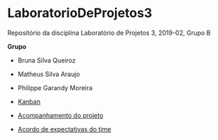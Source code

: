 # LaboratorioDeProjetos3

Repositório da disciplina Laboratório de Projetos 3, 2019-02, Grupo B

**Grupo**
- Bruna Silva Queiroz
- Matheus Silva Araujo
- Philippe Garandy Moreira

- [Kanban](https://trello.com/b/LfSq3NW5/laborat%C3%B3rio-de-projetos-3-2019-02-grupo-b)
- [Acompanhamento do projeto](acompanhamento)

- [Acordo de expectativas do time](../Acordo/Declaracao_expectativas_time.pdf)
